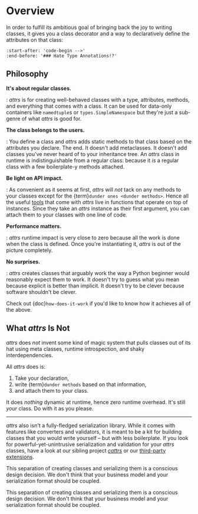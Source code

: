 # Overview

In order to fulfill its ambitious goal of bringing back the joy to writing classes, it gives you a class decorator and a way to declaratively define the attributes on that class:

```{include} ../README.md
:start-after: 'code-begin -->'
:end-before: '### Hate Type Annotations!?'
```


## Philosophy

**It's about regular classes.**

: *attrs* is for creating well-behaved classes with a type, attributes, methods, and everything that comes with a class.
  It can be used for data-only containers like `namedtuple`s or `types.SimpleNamespace` but they're just a sub-genre of what *attrs* is good for.


**The class belongs to the users.**

: You define a class and *attrs* adds static methods to that class based on the attributes you declare.
  The end.
  It doesn't add metaclasses.
  It doesn't add classes you've never heard of to your inheritance tree.
  An *attrs* class in runtime is indistinguishable from a regular class: because it *is* a regular class with a few boilerplate-y methods attached.


**Be light on API impact.**

: As convenient as it seems at first, *attrs* will *not* tack on any methods to your classes except for the {term}`dunder ones <dunder methods>`.
  Hence all the useful [tools](helpers) that come with *attrs* live in functions that operate on top of instances.
  Since they take an *attrs* instance as their first argument, you can attach them to your classes with one line of code.


**Performance matters.**

: *attrs* runtime impact is very close to zero because all the work is done when the class is defined.
  Once you're instantiating it, *attrs* is out of the picture completely.


**No surprises.**

: *attrs* creates classes that arguably work the way a Python beginner would reasonably expect them to work.
  It doesn't try to guess what you mean because explicit is better than implicit.
  It doesn't try to be clever because software shouldn't be clever.

Check out {doc}`how-does-it-work` if you'd like to know how it achieves all of the above.


## What *attrs* Is Not

*attrs* does *not* invent some kind of magic system that pulls classes out of its hat using meta classes, runtime introspection, and shaky interdependencies.

All *attrs* does is:

1. Take your declaration,
2. write {term}`dunder methods` based on that information,
3. and attach them to your class.

It does *nothing* dynamic at runtime, hence zero runtime overhead.
It's still *your* class.
Do with it as you please.

---

*attrs* also isn't a fully-fledged serialization library.
While it comes with features like converters and validators, it is meant to be a kit for building classes that you would write yourself – but with less boilerplate.
If you look for powerful-yet-unintrusive serialization and validation for your *attrs* classes, have a look at our sibling project [*cattrs*](https://catt.rs/) or our [third-party extensions](https://github.com/python-attrs/attrs/wiki/Extensions-to-attrs).

This separation of creating classes and serializing them is a conscious design decision.
We don't think that your business model and your serialization format should be coupled.

This separation of creating classes and serializing them is a conscious design decision.
We don't think that your business model and your serialization format should be coupled.
